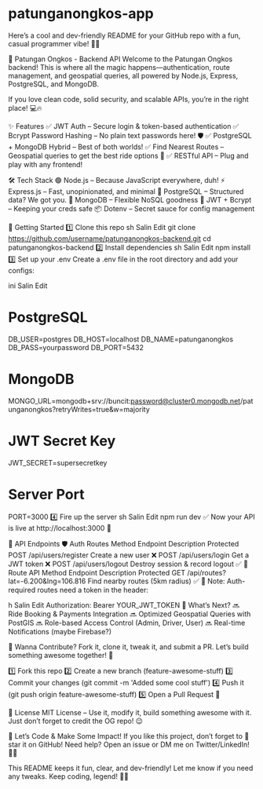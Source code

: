 # patunganongkos-app
 Here’s a cool and dev-friendly README for your GitHub repo with a fun, casual programmer vibe! 🚀😎

🚀 Patungan Ongkos - Backend API
Welcome to the Patungan Ongkos backend! This is where all the magic happens—authentication, route management, and geospatial queries, all powered by Node.js, Express, PostgreSQL, and MongoDB.

If you love clean code, solid security, and scalable APIs, you’re in the right place! 💻🔥

✨ Features
✅ JWT Auth – Secure login & token-based authentication
✅ Bcrypt Password Hashing – No plain text passwords here! 🛡️
✅ PostgreSQL + MongoDB Hybrid – Best of both worlds!
✅ Find Nearest Routes – Geospatial queries to get the best ride options 🚗
✅ RESTful API – Plug and play with any frontend!

🛠️ Tech Stack
🟢 Node.js – Because JavaScript everywhere, duh!
⚡ Express.js – Fast, unopinionated, and minimal
🐘 PostgreSQL – Structured data? We got you.
🍃 MongoDB – Flexible NoSQL goodness
🔐 JWT + Bcrypt – Keeping your creds safe
📦 Dotenv – Secret sauce for config management

🚀 Getting Started
1️⃣ Clone this repo
sh
Salin
Edit
git clone https://github.com/username/patunganongkos-backend.git
cd patunganongkos-backend
2️⃣ Install dependencies
sh
Salin
Edit
npm install
3️⃣ Set up your .env
Create a .env file in the root directory and add your configs:

ini
Salin
Edit
# PostgreSQL
DB_USER=postgres
DB_HOST=localhost
DB_NAME=patunganongkos
DB_PASS=yourpassword
DB_PORT=5432

# MongoDB
MONGO_URL=mongodb+srv://buncit:password@cluster0.mongodb.net/patunganongkos?retryWrites=true&w=majority

# JWT Secret Key
JWT_SECRET=supersecretkey

# Server Port
PORT=3000
4️⃣ Fire up the server
sh
Salin
Edit
npm run dev
✅ Now your API is live at http://localhost:3000 🎉

🔗 API Endpoints
🛡️ Auth Routes
Method	Endpoint	Description	Protected
POST	/api/users/register	Create a new user	❌
POST	/api/users/login	Get a JWT token	❌
POST	/api/users/logout	Destroy session & record logout	✅
🚗 Route API
Method	Endpoint	Description	Protected
GET	/api/routes?lat=-6.200&lng=106.816	Find nearby routes (5km radius)	✅
🔐 Note: Auth-required routes need a token in the header:

h
Salin
Edit
Authorization: Bearer YOUR_JWT_TOKEN
📌 What’s Next?
🔜 Ride Booking & Payments Integration
🔜 Optimized Geospatial Queries with PostGIS
🔜 Role-based Access Control (Admin, Driver, User)
🔜 Real-time Notifications (maybe Firebase?)

🤝 Wanna Contribute?
Fork it, clone it, tweak it, and submit a PR. Let’s build something awesome together! 🤘

1️⃣ Fork this repo
2️⃣ Create a new branch (feature-awesome-stuff)
3️⃣ Commit your changes (git commit -m 'Added some cool stuff')
4️⃣ Push it (git push origin feature-awesome-stuff)
5️⃣ Open a Pull Request 🚀

📜 License
MIT License – Use it, modify it, build something awesome with it. Just don’t forget to credit the OG repo! 😉

🚀 Let’s Code & Make Some Impact!
If you like this project, don’t forget to 🌟 star it on GitHub!
Need help? Open an issue or DM me on Twitter/LinkedIn! 💙💬

This README keeps it fun, clear, and dev-friendly! Let me know if you need any tweaks. Keep coding, legend! 🚀🔥